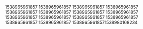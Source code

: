 1538965961857
1538965961857
1538965961857
1538965961857
1538965961857
1538965961857
1538965961857
1538965961857
1538965961857
1538965961857
1538965961857
1538965961857
1538965961857
1538965961857
15389659618571538980168234